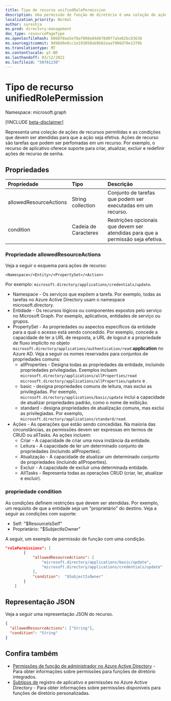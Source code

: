 ```yaml
---
title: Tipo de recurso unifiedRolePermission
description: Uma permissão de função de diretório é uma coleção de ações e condições de recursos permitidos.
localization_priority: Normal
author: sureshja
ms.prod: directory-management
doc_type: resourcePageType
ms.openlocfilehash: b068f0aa5ef8af008e84d878d0f7a5e02bc83636
ms.sourcegitcommit: 9d98d9e9cc1e193850ab9b82aaaf906d70e1378b
ms.translationtype: MT
ms.contentlocale: pt-BR
ms.lasthandoff: 03/12/2021
ms.locfileid: "50761230"
---
```

# <a name="unifiedrolepermission-resource-type"></a>Tipo de recurso unifiedRolePermission

Namespace: microsoft.graph

[!INCLUDE [beta-disclaimer](../../includes/beta-disclaimer.md)]

Representa uma coleção de ações de recursos permitidas e as condições que devem ser atendidas para que a ação seja efetiva. Ações de recurso são tarefas que podem ser perfomadas em um recurso. Por exemplo, o recurso de aplicativo oferece suporte para criar, atualizar, excluir e redefinir ações de recurso de senha.

## <a name="properties"></a>Propriedades

| Propriedade     | Tipo        | Descrição |
|:-------------|:------------|:------------|
|allowedResourceActions|String collection| Conjunto de tarefas que podem ser executadas em um recurso. |
|condition|Cadeia de Caracteres| Restrições opcionais que devem ser atendidas para que a permissão seja efetiva. |

### <a name="allowedresourceactions-property"></a>Propriedade allowedResourceActions

Veja a seguir o esquema para ações de recurso: 

```
<Namespace>/<Entity>/<PropertySet>/<Action>  
```
Por exemplo: `microsoft.directory/applications/credentials/update`.  

- Namespace - Os serviços que expõem a tarefa. Por exemplo, todas as tarefas no Azure Active Directory usam o namespace microsoft.directory.  
- Entidade - Os recursos lógicos ou componentes expostos pelo serviço no Microsoft Graph. Por exemplo, aplicativos, entidades de serviço ou grupos.
- PropertySet - As propriedades ou aspectos específicos da entidade para a qual o acesso está sendo concedido. Por exemplo, concede a capacidade de ler a URL de resposta, a URL de logout e a propriedade de fluxo implícito no objeto `microsoft.directory/applications/authentication/read` **application** no Azure AD. Veja a seguir os nomes reservados para conjuntos de propriedades comuns:  
  - allProperties - Designa todas as propriedades da entidade, incluindo propriedades privilegiadas. Exemplos incluem `microsoft.directory/applications/allProperties/read` `microsoft.directory/applications/allProperties/update` e .
  - basic - designa propriedades comuns de leitura, mas exclui as privilegiadas. Por exemplo, `microsoft.directory/applications/basic/update` inclui a capacidade de atualizar propriedades padrão, como o nome de exibição.
  - standard - designa propriedades de atualização comuns, mas exclui as privilegiadas. Por exemplo, `microsoft.directory/applications/standard/read`.
- Ações - As operações que estão sendo concedidas. Na maioria das circunstâncias, as permissões devem ser expressas em termos de CRUD ou allTasks. As ações incluem:
  - Criar - A capacidade de criar uma nova instância da entidade.
  - Leitura - A capacidade de ler um determinado conjunto de propriedades (incluindo allProperties).
  - Atualização - A capacidade de atualizar um determinado conjunto de propriedades (incluindo allProperties).
  - Excluir - A capacidade de excluir uma determinada entidade.
  - AllTasks - Representa todas as operações CRUD (criar, ler, atualizar e excluir). 

### <a name="condition-property"></a>propriedade condition
As condições definem restrições que devem ser atendidas. Por exemplo, um requisito de que a entidade seja um "proprietário" do destino. Veja a seguir as condições com suporte:

- Self: "$ResourceIsSelf"
- Proprietário: "$SubjectIsOwner"

A seguir, um exemplo de permissão de função com uma condição.

```json
"rolePermissions": [
        {
            "allowedResourceActions": [
                "microsoft.directory/applications/basic/update",
                "microsoft.directory/applications/credentials/update"
            ],
            "condition":  "$SubjectIsOwner"
        }
    ]

```

## <a name="json-representation"></a>Representação JSON

Veja a seguir uma representação JSON do recurso.

<!-- {
  "blockType": "resource",
  "optionalProperties": [

  ],
  "@odata.type": "microsoft.graph.unifiedRolePermission",
  "baseType": null
}-->

```json
{
  "allowedResourceActions": ["String"],
  "condition": "String"
}
```
## <a name="see-also"></a>Confira também

- [Permissões de função de administrador no Azure Active Directory](/azure/active-directory/users-groups-roles/directory-assign-admin-roles) - Para obter informações sobre permissões para funções de diretório integrados.
- [Subtipos de](/azure/active-directory/users-groups-roles/roles-custom-available-permissions) registro de aplicativo e permissões no Azure Active Directory - Para obter informações sobre permissões disponíveis para funções de diretório personalizadas. 

<!-- uuid: 16cd6b66-4b1a-43a1-adaf-3a886856ed98
2019-02-04 14:57:30 UTC -->
<!-- {
  "type": "#page.annotation",
  "description": "unifiedRolePermission resource",
  "keywords": "",
  "section": "documentation",
  "tocPath": ""
}-->

